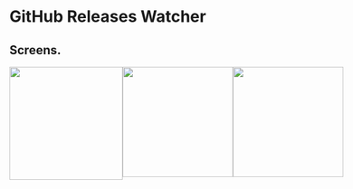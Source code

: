# GitHub Releases Watcher

## Screens.


<div style="display:flex; justify-content:space-around">
<image width="200" src="./docs/assets/signin-gif.gif" >

<image width="195" src="./docs/assets/dashboard.jpeg" >
<image width="195" src="./docs/assets/search.jpeg" >

</div>